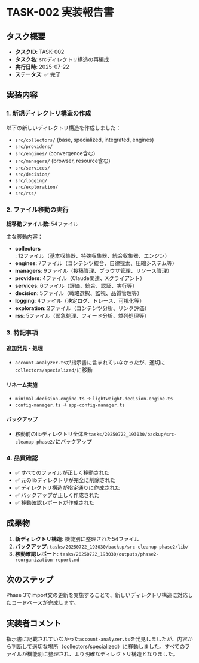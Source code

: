 # TASK-002 実装報告書

## タスク概要
- **タスクID**: TASK-002
- **タスク名**: srcディレクトリ構造の再編成
- **実行日時**: 2025-07-22
- **ステータス**: ✅ 完了

## 実装内容

### 1. 新規ディレクトリ構造の作成
以下の新しいディレクトリ構造を作成しました：
- `src/collectors/` (base, specialized, integrated, engines)
- `src/providers/`
- `src/engines/` (convergence含む)
- `src/managers/` (browser, resource含む)
- `src/services/`
- `src/decision/`
- `src/logging/`
- `src/exploration/`
- `src/rss/`

### 2. ファイル移動の実行
**総移動ファイル数**: 54ファイル

主な移動内容：
- **collectors**: 12ファイル（基本収集器、特殊収集器、統合収集器、エンジン）
- **engines**: 7ファイル（コンテンツ統合、自律探索、圧縮システム等）
- **managers**: 9ファイル（投稿管理、ブラウザ管理、リソース管理）
- **providers**: 4ファイル（Claude関連、Xクライアント）
- **services**: 6ファイル（評価、統合、認証、実行等）
- **decision**: 5ファイル（戦略選択、監視、品質管理等）
- **logging**: 4ファイル（決定ログ、トレース、可視化等）
- **exploration**: 2ファイル（コンテンツ分析、リンク評価）
- **rss**: 5ファイル（緊急処理、フィード分析、並列処理等）

### 3. 特記事項

#### 追加発見・処理
- `account-analyzer.ts`が指示書に含まれていなかったが、適切に`collectors/specialized/`に移動

#### リネーム実施
- `minimal-decision-engine.ts` → `lightweight-decision-engine.ts`
- `config-manager.ts` → `app-config-manager.ts`

#### バックアップ
- 移動前のlibディレクトリ全体を`tasks/20250722_193030/backup/src-cleanup-phase2/`にバックアップ

### 4. 品質確認
- ✅ すべてのファイルが正しく移動された
- ✅ 元のlibディレクトリが完全に削除された
- ✅ ディレクトリ構造が指定通りに作成された
- ✅ バックアップが正しく作成された
- ✅ 移動確認レポートが作成された

## 成果物
1. **新ディレクトリ構造**: 機能別に整理された54ファイル
2. **バックアップ**: `tasks/20250722_193030/backup/src-cleanup-phase2/lib/`
3. **移動確認レポート**: `tasks/20250722_193030/outputs/phase2-reorganization-report.md`

## 次のステップ
Phase 3でimport文の更新を実施することで、新しいディレクトリ構造に対応したコードベースが完成します。

## 実装者コメント
指示書に記載されていなかった`account-analyzer.ts`を発見しましたが、内容から判断して適切な場所（collectors/specialized）に移動しました。すべてのファイルが機能別に整理され、より明確なディレクトリ構造となりました。